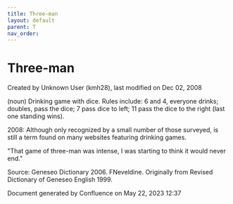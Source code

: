 ```yaml
---
title: Three-man
layout: default
parent: T
nav_order:
---
```


# Three-man

Created by  Unknown User (kmh28), last modified on Dec 02, 2008

(noun) Drinking game with dice. Rules include: 6 and 4, everyone drinks; doubles, pass the dice; 7 pass dice to left; 11 pass the dice to the right (last one standing wins).

2008: Although only recognized by a small number of those surveyed, is still a term found on many websites featuring drinking games.

&quot;That game of three-man was intense, I was starting to think it would never end.&quot;

Source: Geneseo Dictionary 2006. FNeveldine. Originally from Revised Dictionary of Geneseo English 1999. 

Document generated by Confluence on May 22, 2023 12:37


